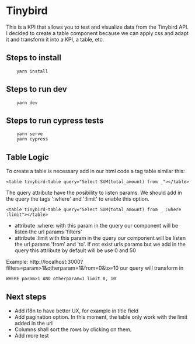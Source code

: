 # Tinybird

This is a KPI that allows you to test and visualize data from the Tinybird API. I decided to create a table component because we can apply css and adapt it and transform it into a KPI, a table, etc.

## Steps to install

```
    yarn install
```

## Steps to run dev

```
    yarn dev
```

## Steps to run cypress tests

```
    yarn serve
    yarn cypress
```

## Table Logic

To create a table is necessary add in our html code a tag table similar this:

```
<table tinybird-table query="Select SUM(total_amount) from _"></table>
```

The query attribute have the posibility to listen params. We should add in the query the tags ':where' and ':limit' to enable this option.

```
<table tinybird-table query="Select SUM(total_amount) from _ :where :limit"></table>
```

* attribute :where: with this param in the query our component will be listen the url params 'filters'
* attribute :limit with this param in the query our component will be listen the url params 'from' and 'to'. If not exist urls params but we add in the query this attribute by default will be use 0 and 50

Example: http://localhost:3000?filters=param>1&otherparam=1&from=0&to=10 our query will transform in

````
WHERE param>1 AND otherparam=1 limit 0, 10
````  


## Next steps

- Add i18n to have better UX, for example in title field
- Add pagination option. In this moment, the table only work with the limit added in the url
- Columns shall sort the rows by clicking on them.
- Add more test
